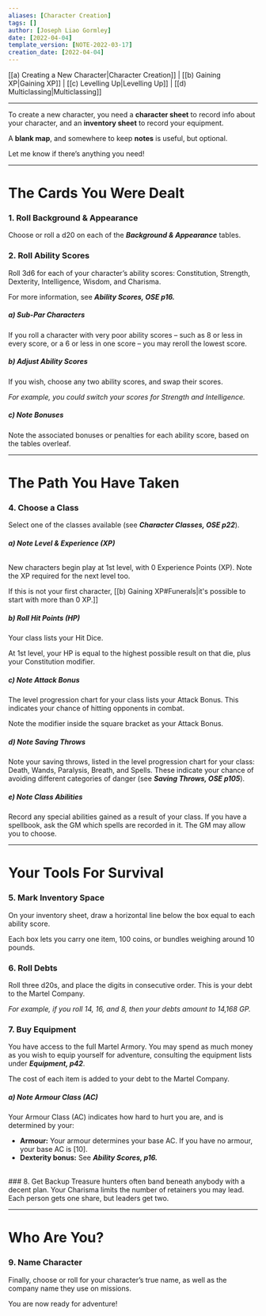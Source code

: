 ```yaml
---
aliases: [Character Creation]
tags: []
author: [Joseph Liao Gormley]
date: [2022-04-04]
template_version: [NOTE-2022-03-17]
creation_date: [2022-04-04]
---
```

[[a) Creating a New Character|Character Creation]] | [[b) Gaining XP|Gaining XP]] | [[c) Levelling Up|Levelling Up]] | [[d) Multiclassing|Multiclassing]]
___
To create a new character, you need a **character sheet** to record info about your character, and an **inventory sheet** to record your equipment.

A **blank map**, and somewhere to keep **notes** is useful, but optional.

Let me know if there’s anything you need!

___
# The Cards You Were Dealt
### 1. Roll Background & Appearance
Choose or roll a d20 on each of the ***Background & Appearance*** tables. <!-- #Revisit -->
<br>
### 2. Roll Ability Scores
Roll 3d6 for each of your character’s ability scores: Constitution, Strength, Dexterity, Intelligence, Wisdom, and Charisma.

For more information, see ***Ability Scores, OSE p16.***  <!-- #Revisit -->

<!-- #### Online Character Generation
Steps 1-3 involve a lot of rolling, so to have those results automatically generated, click here.-->
##### ***a) Sub-Par Characters***
If you roll a character with very poor ability scores – such as 8 or less in every score, or a 6 or less in one score – you may reroll the lowest score.

##### ***b) Adjust Ability Scores***
If you wish, choose any two ability scores, and swap their scores.

*For example, you could switch your scores for Strength and Intelligence.*

##### ***c) Note Bonuses***
Note the associated bonuses or penalties for each ability score, based on the tables overleaf. <!-- #Revisit -->

___
# The Path You Have Taken
### 4. Choose a Class
Select one of the classes available (see ***Character Classes, OSE p22***). <!-- #Revisit -->

###### ***a) Note Level & Experience (XP)***
New characters begin play at 1st level, with 0 Experience Points (XP). Note the XP required for the next level too.

If this is not your first character, [[b) Gaining XP#Funerals|it's possible to start with more than 0 XP.]]

##### ***b) Roll Hit Points (HP)***
Your class lists your Hit Dice.

At 1st level, your HP is equal to the highest possible result on that die, plus your Constitution modifier.

##### ***c) Note Attack Bonus***
The level progression chart for your class lists your Attack Bonus. This indicates your chance of hitting opponents in combat.

Note the modifier inside the square bracket as your Attack Bonus.

##### ***d) Note Saving Throws***
Note your saving throws, listed in the level progression chart for your class: Death, Wands, Paralysis, Breath, and Spells. These indicate your chance of avoiding different categories of danger (see ***Saving Throws, OSE p105***).

##### ***e) Note Class Abilities***
Record any special abilities gained as a result of your class. If you have a spellbook, ask the GM which spells are recorded in it. The GM may allow you to choose.

___
# Your Tools For Survival
### 5. Mark Inventory Space
On your inventory sheet, draw a horizontal line below the box equal to each ability score.

Each box lets you carry one item, 100 coins, or bundles weighing around 10 pounds.
<br>
### 6. Roll Debts
Roll three d20s, and place the digits in consecutive order. This is your debt to the Martel Company.

*For example, if you roll 14, 16, and 8, then your debts amount to 14,168 GP.*
<br>
### 7. Buy Equipment
You have access to the full Martel Armory. You may spend as much money as you wish to equip yourself for adventure, consulting the equipment lists under ***Equipment, p42***.

The cost of each item is added to your debt to the Martel Company. <!-- #Revisit -->

##### ***a) Note Armour Class (AC)***
Your Armour Class (AC) indicates how hard to hurt you are, and is determined by your:
- **Armour:** Your armour determines your base AC. If you have no armour, your base AC is [10].
- **Dexterity bonus:** See ***Ability Scores, p16.*** <!-- #Revisit -->
<br>
### 8. Get Backup
Treasure hunters often band beneath anybody with a decent plan. Your Charisma limits the number of retainers you may lead. Each person gets one share, but leaders get two.

___
# Who Are You?
### 9. Name Character
Finally, choose or roll for your character’s true name, as well as the company name they use on missions.

You are now ready for adventure!


